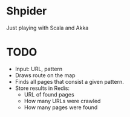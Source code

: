 Shpider
=======

Just playing with Scala and Akka  

TODO
====

* Input: URL, pattern
* Draws route on the map
* Finds all pages that consist a given pattern.
* Store results in Redis:
  + URL of found pages
  + How many URLs were crawled
  + How many pages were found

